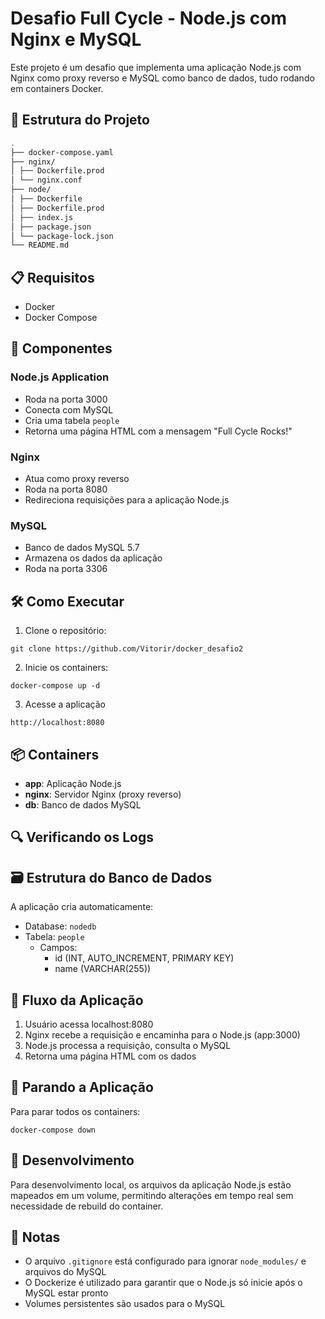 # Desafio Full Cycle - Node.js com Nginx e MySQL

Este projeto é um desafio que implementa uma aplicação Node.js com Nginx como proxy reverso e MySQL como banco de dados, tudo rodando em containers Docker.

## 🚀 Estrutura do Projeto

```bash
.
├── docker-compose.yaml
├── nginx/
│ ├── Dockerfile.prod
│ └── nginx.conf
├── node/
│ ├── Dockerfile
│ ├── Dockerfile.prod
│ ├── index.js
│ ├── package.json
│ └── package-lock.json
└── README.md
```

## 📋 Requisitos

- Docker
- Docker Compose

## 🔧 Componentes

### Node.js Application
- Roda na porta 3000
- Conecta com MySQL
- Cria uma tabela `people`
- Retorna uma página HTML com a mensagem "Full Cycle Rocks!"

### Nginx
- Atua como proxy reverso
- Roda na porta 8080
- Redireciona requisições para a aplicação Node.js

### MySQL
- Banco de dados MySQL 5.7
- Armazena os dados da aplicação
- Roda na porta 3306

## 🛠️ Como Executar

1. Clone o repositório:
```
git clone https://github.com/Vitorir/docker_desafio2
```

2. Inicie os containers:
```
docker-compose up -d
```

3. Acesse a aplicação
```
http://localhost:8080
```

## 📦 Containers

- **app**: Aplicação Node.js
- **nginx**: Servidor Nginx (proxy reverso)
- **db**: Banco de dados MySQL

## 🔍 Verificando os Logs




## 🗃️ Estrutura do Banco de Dados

A aplicação cria automaticamente:
- Database: `nodedb`
- Tabela: `people`
  - Campos:
    - id (INT, AUTO_INCREMENT, PRIMARY KEY)
    - name (VARCHAR(255))

## 🔀 Fluxo da Aplicação

1. Usuário acessa localhost:8080
2. Nginx recebe a requisição e encaminha para o Node.js (app:3000)
3. Node.js processa a requisição, consulta o MySQL
4. Retorna uma página HTML com os dados

## 🛑 Parando a Aplicação

Para parar todos os containers:
```
docker-compose down
```


## 🔨 Desenvolvimento

Para desenvolvimento local, os arquivos da aplicação Node.js estão mapeados em um volume, permitindo alterações em tempo real sem necessidade de rebuild do container.

## 📝 Notas

- O arquivo `.gitignore` está configurado para ignorar `node_modules/` e arquivos do MySQL
- O Dockerize é utilizado para garantir que o Node.js só inicie após o MySQL estar pronto
- Volumes persistentes são usados para o MySQL
